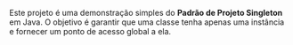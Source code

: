 Este projeto é uma demonstração simples do **Padrão de Projeto Singleton** em Java. O objetivo é garantir que uma classe tenha apenas uma instância e fornecer um ponto de acesso global a ela.